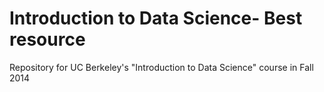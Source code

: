 Introduction to Data Science- Best resource
================

Repository for UC Berkeley's "Introduction to Data Science" course in Fall 2014
